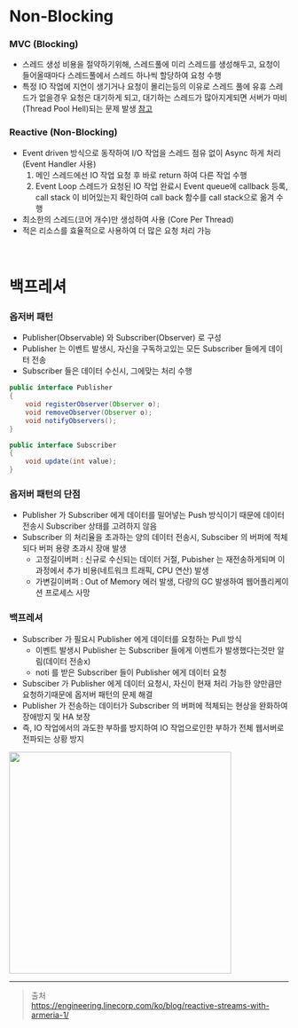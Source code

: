# Non-Blocking
### MVC (Blocking)
* 스레드 생성 비용을 절약하기위해, 스레드풀에 미리 스레드를 생성해두고, 요청이 들어올때마다 스레드풀에서 스레드 하나씩 할당하여 요청 수행
* 특정 IO 작업에 지연이 생기거나 요청이 몰리는등의 이유로 스레드 풀에 유휴 스레드가 없을경우 요청은 대기하게 되고, 대기하는 스레드가 많아지게되면 서버가 마비(Thread Pool Hell)되는 문제 발생 [참고](https://gunsdevlog.blogspot.com/2020/09/reactive-streams-reactor-webflux.html)

### Reactive (Non-Blocking)
* Event driven 방식으로 동작하여 I/O 작업을 스레드 점유 없이 Async 하게 처리(Event Handler 사용)
  1. 메인 스레드에선 IO 작업 요청 후 바로 return 하여 다른 작업 수행
  2. Event Loop 스레드가 요청된 IO 작업 완료시 Event queue에 callback 등록, call stack 이 비어있는지 확인하여 call back 함수를 call stack으로 옮겨 수행
* 최소한의 스레드(코어 개수)만 생성하여 사용 (Core Per Thread)
* 적은 리소스를 효율적으로 사용하여 더 많은 요청 처리 가능

<br>

# 백프레셔
### 옵저버 패턴
* Publisher(Observable) 와 Subscriber(Observer) 로 구성
* Publisher 는 이벤트 발생시, 자신을 구독하고있는 모든 Subscriber 들에게 데이터 전송
* Subscriber 들은 데이터 수신시, 그에맞는 처리 수행

```java
public interface Publisher
{
    void registerObserver(Observer o);
    void removeObserver(Observer o);
    void notifyObservers();
}

public interface Subscriber
{
    void update(int value);
}
```

### 옵저버 패턴의 단점
* Publisher 가 Subscriber 에게 데이터를 밀어넣는 Push 방식이기 때문에 데이터 전송시 Subscriber 상태를 고려하지 않음
* Subscriber 의 처리율을 초과하는 양의 데이터 전송시, Subsciber 의 버퍼에 적체되다 버퍼 용량 초과시 장애 발생
	* 고정길이버퍼 : 신규로 수신되는 데이터 거절, Pubisher 는 재전송하게되며 이과정에서 추가 비용(네트워크 트래픽, CPU 연산) 발생
	* 가변길이버퍼 : Out of Memory 에러 발생, 다량의 GC 발생하여 웹어플리케이션 프로세스 사망

### 백프레셔
* Subscriber 가 필요시 Publisher 에게 데이터를 요청하는 Pull 방식
    * 이벤트 발생시 Publisher 는 Subscriber 들에게 이벤트가 발생했다는것만 알림(데이터 전송x)
    * noti 를 받은 Subscriber 들이 Publisher 에게 데이터 요청
* Subsciber 가 Publisher 에게 데이터 요청시, 자신이 현재 처리 가능한 양만큼만 요청하기때문에 옵저버 패턴의 문제 해결 
* Publisher 가 전송하는 데이터가 Subscriber 의 버퍼에 적체되는 현상을 완화하여 장애방지 및 HA 보장
* 즉, IO 작업에서의 과도한 부하를 방지하여 IO 작업으로인한 부하가 전체 웹서버로 전파되는 상황 방지

<img src="https://user-images.githubusercontent.com/48702893/129479369-7a628620-f306-4697-9e23-f503009ac45b.png" width="400" height="400">

***

> 출처<br>
> https://engineering.linecorp.com/ko/blog/reactive-streams-with-armeria-1/